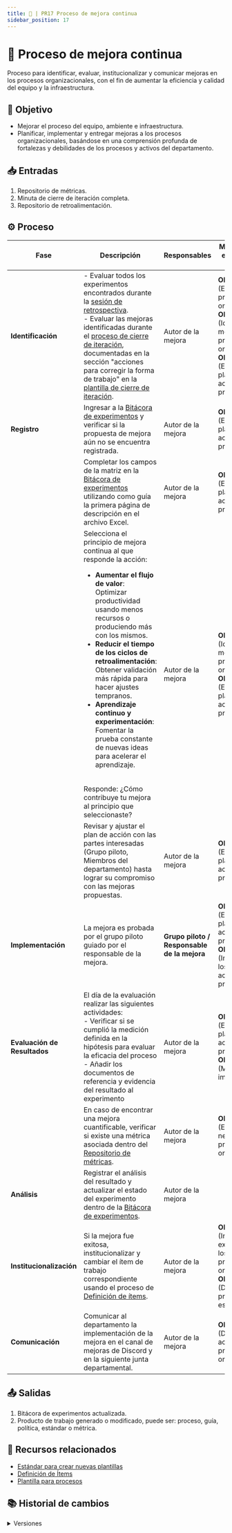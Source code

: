 ```yaml
---
title: 🥩 | PR17 Proceso de mejora continua
sidebar_position: 17
---
```


# 🥩 Proceso de mejora continua

Proceso para identificar, evaluar, institucionalizar y comunicar mejoras en los procesos organizacionales, con el fin de aumentar la eficiencia y calidad del equipo y la infraestructura.

## 🎯 Objetivo

- Mejorar el proceso del equipo, ambiente e infraestructura.
- Planificar, implementar y entregar mejoras a los procesos organizacionales, basándose en una comprensión profunda de fortalezas y debilidades de los procesos y activos del departamento.

## 📥 Entradas

1. Repositorio de métricas.
2. Minuta de cierre de iteración completa.
3. Repositorio de retroalimentación.

## ⚙️ Proceso

| Fase                         | Descripción                                                                                                                                                                                                                                                                                                                                                                                                                                                                                                                                         | Responsables                                | Meta y práctica específica del CMMI                                                                                                                                                                      |
| ---------------------------- | --------------------------------------------------------------------------------------------------------------------------------------------------------------------------------------------------------------------------------------------------------------------------------------------------------------------------------------------------------------------------------------------------------------------------------------------------------------------------------------------------------------------------------------------------- | ------------------------------------------- | -------------------------------------------------------------------------------------------------------------------------------------------------------------------------------------------------------- |
| **Identificación**           | - Evaluar todos los experimentos encontrados durante la [sesión de retrospectiva](/docs/procesos/PR30-proceso-cierre-iteracion).<br />- Evaluar las mejoras identificadas durante el [proceso de cierre de iteración](/docs/procesos/PR30-proceso-cierre-iteracion), documentadas en la sección "acciones para corregir la forma de trabajo" en la [plantilla de cierre de iteración](https://docs.google.com/document/d/1p4Vs9uLDJbLrukanRDvZcnA1uJzysstMTKZe_ogMffc/edit?usp=sharing).                                                            | Autor de la mejora                          | **OPF, SP 1.2** (Evaluar los procesos de la organización)<br />**OPF, SP 1.3** (Identificar las mejoras de proceso de la organización)<br />**OPF, SP 2.1** (Establecer los planes de acción de proceso) |
| **Registro**                 | Ingresar a la [Bitácora de experimentos](https://docs.google.com/spreadsheets/d/1ZUskMYliQ5rVRFKRUb73bi6RmcTdEz7id3t4mOOw-ZI/edit?usp=sharing) y verificar si la propuesta de mejora aún no se encuentra registrada.                                                                                                                                                                                                                                                                                                                                | Autor de la mejora                          | **OPF, SP 2.1** (Establecer los planes de acción de proceso)                                                                                                                                             |
|                              | Completar los campos de la matriz en la [Bitácora de experimentos](https://docs.google.com/spreadsheets/d/1ZUskMYliQ5rVRFKRUb73bi6RmcTdEz7id3t4mOOw-ZI/edit?usp=sharing) utilizando como guía la primera página de descripción en el archivo Excel.                                                                                                                                                                                                                                                                                                 | Autor de la mejora                          | **OPF, SP 2.1** (Establecer los planes de acción de proceso)                                                                                                                                             |
|                              | Selecciona el principio de mejora continua al que responde la acción:<br /><ul><li>**Aumentar el flujo de valor**: Optimizar productividad usando menos recursos o produciendo más con los mismos.</li><li>**Reducir el tiempo de los ciclos de retroalimentación**: Obtener validación más rápida para hacer ajustes tempranos.</li><li>**Aprendizaje continuo y experimentación**: Fomentar la prueba constante de nuevas ideas para acelerar el aprendizaje.</li></ul><br />Responde: ¿Cómo contribuye tu mejora al principio que seleccionaste? | Autor de la mejora                          | **OPF SP 1.3** (Identificar las mejoras de proceso de la organización)<br /> **OPF, SP 2.1** (Establecer los planes de acción de proceso)                                                                |
|                              | Revisar y ajustar el plan de acción con las partes interesadas (Grupo piloto, Miembros del departamento) hasta lograr su compromiso con las mejoras propuestas.                                                                                                                                                                                                                                                                                                                                                                                     | Autor de la mejora                          | **OPF, SP 2.1** (Establecer los planes de acción de proceso)                                                                                                                                             |
| **Implementación**           | La mejora es probada por el grupo piloto guiado por el responsable de la mejora.                                                                                                                                                                                                                                                                                                                                                                                                                                                                    | **Grupo piloto / Responsable de la mejora** | **OPF, SP 2.1** (Establecer los planes de acción de proceso)<br />**OPF, SP 2.2** (Implementar los planes de acción de proceso)                                                                          |
| **Evaluación de Resultados** | El día de la evaluación realizar las siguientes actividades:<br />- Verificar si se cumplió la medición definida en la hipótesis para evaluar la eficacia del proceso<br />- Añadir los documentos de referencia y evidencia del resultado al experimento                                                                                                                                                                                                                                                                                           | Autor de la mejora                          | **OPF, SP 2.1** (Establecer los planes de acción de proceso)<br />**OPF, SP 3.3** (Monitorizar la implementación)                                                                                        |
|                              | En caso de encontrar una mejora cuantificable, verificar si existe una métrica asociada dentro del [Repositorio de métricas](https://docs.google.com/spreadsheets/d/1XDG_ke056cm2wpmGG72bZ9amSe92V6GOusNDnodMi0U/edit).                                                                                                                                                                                                                                                                                                                             | Autor de la mejora                          | **OPF, SP 1.1** (Establecer las necesidades de proceso de la organización)                                                                                                                               |
| **Análisis**                 | Registrar el análisis del resultado y actualizar el estado del experimento dentro de la [Bitácora de experimentos](https://docs.google.com/spreadsheets/d/1ZUskMYliQ5rVRFKRUb73bi6RmcTdEz7id3t4mOOw-ZI/edit?usp=sharing).                                                                                                                                                                                                                                                                                                                           | Autor de la mejora                          |                                                                                                                                                                                                          |
| **Institucionalización**     | Si la mejora fue exitosa, institucionalizar y cambiar el ítem de trabajo correspondiente usando el proceso de [Definición de ítems](/docs/next/procesos/PR2-definicion-items).                                                                                                                                                                                                                                                                                                                                                                      | Autor de la mejora                          | **OPF, SP 3.4** (Incorporar las experiencias en los activos de proceso de la organización), **OPF, SP 3.2** (Desplegar procesos estándar)                                                                |
| **Comunicación**             | Comunicar al departamento la implementación de la mejora en el canal de mejoras de Discord y en la siguiente junta departamental.                                                                                                                                                                                                                                                                                                                                                                                                                   | Autor de la mejora                          | **OPF, SP 3.1** (Desplegar los activos de proceso de la organización)                                                                                                                                    |

## 📤 Salidas

1. Bitácora de experimentos actualizada.
2. Producto de trabajo generado o modificado, puede ser: proceso, guía, política, estándar o métrica.

## 📎 Recursos relacionados

- [Estándar para crear nuevas plantillas](/docs/next/standards/estandar-plantillas)
- [Definición de Ítems](/docs/next/procesos/PR2-definicion-items)
- [Plantilla para procesos](/docs/next/plantillas/plantilla-procesos)

## 📚 Historial de cambios

<details>
  <summary>Versiones</summary>
| **Versión** | **Descripción**              | **Fecha**  | **Colaborador**                        |
| -------------------- | ----------------------------- | ---------- | -------------------------------------- |
| **1.0.0**            | Creación inicial del proceso | 15/05/2025 | Paola María Garrido, Valeria Zúñiga |
| **1.1.0**            | Mapear OPF dentro del proceso | 26/05/2025 | Angel Mauricio Ramírez Herrera,  Paola María Garrido, Valeria Zúñiga |
| **1.1.1**            | Corregir OPF 1.3 | 28/05/2025 | Angel Mauricio Ramírez Herrera |
| **1.2.0**            | Añadir paso para OPF 2.1 | 02/06/2025 | Valeria Zúñiga |
</details>
